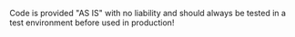 Code is provided "AS IS" with no liability and should always be tested in a test environment before used in production!
